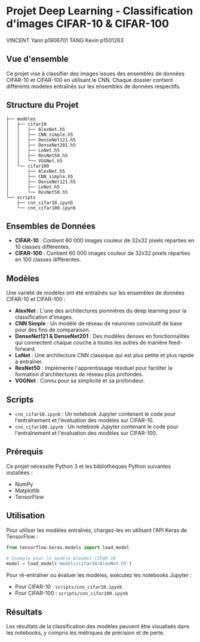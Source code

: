 # Projet Deep Learning - Classification d'images CIFAR-10 & CIFAR-100

VINCENT Yann p1906701
TANG Kevin p1501263

## Vue d'ensemble
Ce projet vise à classifier des images issues des ensembles de données CIFAR-10 et CIFAR-100 en utilisant le CNN. Chaque dossier contient différents modèles entraînés sur les ensembles de données respectifs.

## Structure du Projet
```
├── modèles
│   ├── cifar10
│   │   ├── AlexNet.h5
│   │   ├── CNN_simple.h5
│   │   ├── DenseNet121.h5
│   │   ├── DenseNet201.h5
│   │   ├── LeNet.h5
│   │   ├── ResNet50.h5
│   │   └── VGGNet.h5
│   └── cifar100
│       ├── AlexNet.h5
│       ├── CNN_simple.h5
│       ├── DenseNet121.h5
│       ├── LeNet.h5
│       └── ResNet50.h5
└── scripts
    ├── cnn_cifar10.ipynb
    └── cnn_cifar100.ipynb
```

## Ensembles de Données
- **CIFAR-10** : Contient 60 000 images couleur de 32x32 pixels réparties en 10 classes différentes.
- **CIFAR-100** : Contient 60 000 images couleur de 32x32 pixels réparties en 100 classes différentes.

## Modèles
Une variété de modèles ont été entraînés sur les ensembles de données CIFAR-10 et CIFAR-100 :
- **AlexNet** : L'une des architectures pionnières du deep learning pour la classification d'images.
- **CNN Simple** : Un modèle de réseau de neurones convolutif de base pour des fins de comparaison.
- **DenseNet121 & DenseNet201** : Des modèles denses en fonctionnalités qui connectent chaque couche à toutes les autres de manière feed-forward.
- **LeNet** : Une architecture CNN classique qui est plus petite et plus rapide à entraîner.
- **ResNet50** : Implémente l'apprentissage résiduel pour faciliter la formation d'architectures de réseau plus profondes.
- **VGGNet** : Connu pour sa simplicité et sa profondeur.

## Scripts
- `cnn_cifar10.ipynb` : Un notebook Jupyter contenant le code pour l'entraînement et l'évaluation des modèles sur CIFAR-10.
- `cnn_cifar100.ipynb` : Un notebook Jupyter contenant le code pour l'entraînement et l'évaluation des modèles sur CIFAR-100.

## Prérequis
Ce projet nécessite Python 3 et les bibliothèques Python suivantes installées :
- NumPy
- Matplotlib
- TensorFlow

## Utilisation
Pour utiliser les modèles entraînés, chargez-les en utilisant l'API Keras de TensorFlow :
```python
from tensorflow.keras.models import load_model

# Exemple pour le modèle AlexNet CIFAR-10
model = load_model('models/cifar10/AlexNet.h5')
```

Pour ré-entraîner ou évaluer les modèles, exécutez les notebooks Jupyter :
- Pour CIFAR-10 : `scripts/cnn_cifar10.ipynb`
- Pour CIFAR-100 : `scripts/cnn_cifar100.ipynb`

## Résultats
Les résultats de la classification des modèles peuvent être visualisés dans les notebooks, y compris les métriques de précision et de perte.

